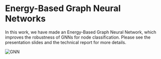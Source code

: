 # Energy-Based Graph Neural Networks

In this work, we have made an Energy-Based Graph Neural Network, which improves the robustness of GNNs for node classification. Please see the presentation slides and the technical report for more details.

![GNN](https://github.com/johnshin86/MDS-DS-GA1013-project/blob/master/GNN.png)

